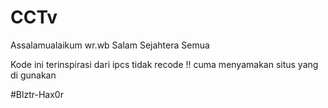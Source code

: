 # CCTv

Assalamualaikum wr.wb
Salam Sejahtera Semua


Kode ini terinspirasi dari ipcs
tidak recode !! cuma menyamakan situs yang di gunakan


#Blztr-Hax0r
